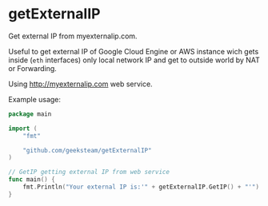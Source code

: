 # getExternalIP
Get external IP from myexternalip.com.

Useful to get external IP of Google Cloud Engine or AWS instance wich gets inside (`eth` interfaces) only local network IP and get to outside world by NAT or Forwarding.

Using http://myexternalip.com web service.

Example usage:
```go
package main

import (
	"fmt"

	"github.com/geeksteam/getExternalIP"
)

// GetIP getting external IP from web service
func main() {
	fmt.Println("Your external IP is:'" + getExternalIP.GetIP() + "'")
}

```
